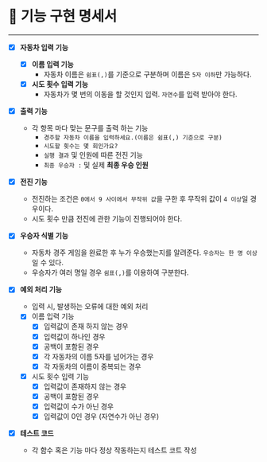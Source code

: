 # 🚀 기능 구현 명세서

---

- [X]  **자동차 입력 기능**
    - [X]  **이름 입력 기능**
        - 자동차 이름은 `쉼표(,)`를 기준으로 구분하며 이름은 `5자 이하`만 가능하다.
    - [X]  **시도 횟수 입력 기능**
        - 자동차가 몇 번의 이동을 할 것인지 입력. `자연수`를 입력 받아야 한다.

- [X]  **출력 기능**
    - 각 항목 마다 맞는 문구를 출력 하는 기능
        - `경주할 자동차 이름을 입력하세요.(이름은 쉼표(,) 기준으로 구분)`
        - `시도할 횟수는 몇 회인가요?`
        - `실행 결과`  및 인원에 따른 전진 기능
        - `최종 우승자 :` 및 실제 **최종 우승 인원**

- [X]  **전진 기능**
    - 전진하는 조건은 `0에서 9 사이에서 무작위 값`을 구한 후 무작위 값이 `4 이상`일 경우이다.
    - 시도 횟수 만큼 전진에 관한 기능이 진행되어야 한다.

- [X]  **우승자 식별 기능**
    - 자동차 경주 게임을 완료한 후 누가 우승했는지를 알려준다. `우승자는 한 명 이상`일 수 있다.
    - 우승자가 여러 명일 경우 `쉼표(,)`를 이용하여 구분한다.

- [X]  **예외 처리 기능**
    - 입력 시, 발생하는 오류에 대한 예외 처리
    - [X]  이름 입력 기능
        - [X]  입력값이 존재 하지 않는 경우
        - [X]  입력값이 하나인 경우
        - [X]  공백이 포함된 경우
        - [X]  각 자동차의 이름 5자를 넘어가는 경우
        - [X]  각 자동차의 이름이 중복되는 경우
    - [X]  시도 횟수 입력 기능
        - [X]  입력값이 존재하지 않는 경우
        - [X]  공백이 포함된 경우
        - [X]  입력값이 수가 아닌 경우
        - [X]  입력값이 0인 경우 (자연수가 아닌 경우)

- [X]  **테스트 코드**
    - 각 함수 혹은 기능 마다 정상 작동하는지 테스트 코트 작성